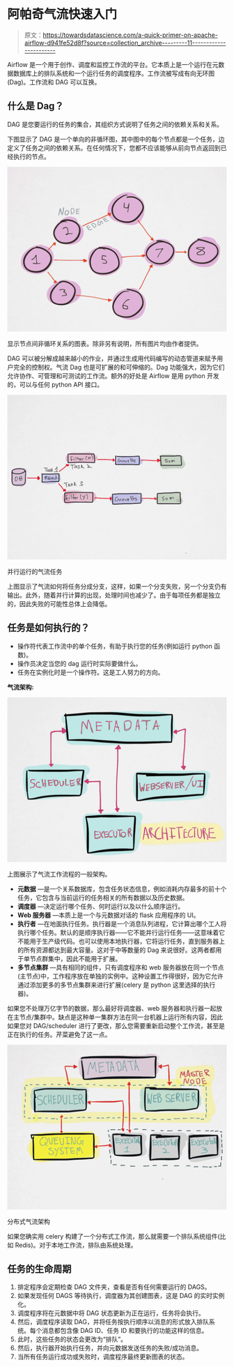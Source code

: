 # 阿帕奇气流快速入门

> 原文：<https://towardsdatascience.com/a-quick-primer-on-apache-airflow-d941fe52d8f?source=collection_archive---------11----------------------->

Airflow 是一个用于创作、调度和监控工作流的平台。它本质上是一个运行在元数据数据库上的排队系统和一个运行任务的调度程序。工作流被写成有向无环图(Dag)。工作流和 DAG 可以互换。

## 什么是 Dag？

DAG 是您要运行的任务的集合，其组织方式说明了任务之间的依赖关系和关系。

下图显示了 DAG 是一个单向的非循环图，其中图中的每个节点都是一个任务，边定义了任务之间的依赖关系。在任何情况下，您都不应该能够从前向节点返回到已经执行的节点。

![](img/531640a6fe70951732a442bdb7ac530e.png)

显示节点间非循环关系的图表。除非另有说明，所有图片均由作者提供。

DAG 可以被分解成越来越小的作业，并通过生成用代码编写的动态管道来赋予用户完全的控制权。气流 Dag 也是可扩展的和可伸缩的。Dag 功能强大，因为它们允许协作、可管理和可测试的工作流。额外的好处是 Airflow 是用 python 开发的，可以与任何 python API 接口。

![](img/8f6e0d756ac5d15b3f42eb2cc1de2462.png)

并行运行的气流任务

上图显示了气流如何将任务分成分支，这样，如果一个分支失败，另一个分支仍有输出。此外，随着并行计算的出现，处理时间也减少了。由于每项任务都是独立的，因此失败的可能性总体上会降低。

## 任务是如何执行的？

*   操作符代表工作流中的单个任务，有助于执行您的任务(例如运行 python 函数)。
*   操作员决定当您的 dag 运行时实际要做什么。
*   任务在实例化时是一个操作符。这是工人努力的方向。

**气流架构:**

![](img/b6203cdcd211ab7335fb4d808d0fa65f.png)

上图展示了气流工作流程的一般架构。

*   **元数据** —是一个关系数据库，包含任务状态信息，例如消耗内存最多的前十个任务，它包含与当前运行的任务相关的所有数据以及历史数据。
*   **调度器** —决定运行哪个任务、何时运行以及以什么顺序运行。
*   **Web 服务器** —本质上是一个与元数据对话的 flask 应用程序的 UI。
*   **执行者** —在地面执行任务。执行器是一个消息队列进程，它计算出哪个工人将执行哪个任务。默认的是顺序执行器——它不能并行运行任务——这意味着它不能用于生产级代码。也可以使用本地执行器，它将运行任务，直到服务器上的所有资源都达到最大容量。这对于中等数量的 Dag 来说很好。这两者都用于单节点群集中，因此不能用于扩展。
*   **多节点集群** —具有相同的组件，只有调度程序和 web 服务器放在同一个节点(主节点)中，工作程序放在单独的实例中。这种设置工作得很好，因为它允许通过添加更多的多节点集群来进行扩展(celery 是 python 这里选择的执行器)。

如果您不处理万亿字节的数据，那么最好将调度器、web 服务器和执行器一起放在主节点/集群中。缺点是这种单一集群方法在同一台机器上运行所有内容，因此如果您对 DAG/scheduler 进行了更改，那么您需要重新启动整个工作流，甚至是正在执行的任务。芹菜避免了这一点。

![](img/128e4a48669a02f4978e84eb58a38ed5.png)

分布式气流架构

如果您确实用 celery 构建了一个分布式工作流，那么就需要一个排队系统组件(比如 Redis)。对于本地工作流，排队由系统处理。

## 任务的生命周期

1.  排定程序会定期检查 DAG 文件夹，查看是否有任何需要运行的 DAGS。
2.  如果发现任何 DAGS 等待执行，调度器为其创建图表，这是 DAG 的实时实例化。
3.  调度程序将在元数据中将 DAG 状态更新为正在运行，任务将会执行。
4.  然后，调度程序读取 DAG，并将任务按执行顺序以消息的形式放入排队系统。每个消息都包含像 DAG ID、任务 ID 和要执行的功能这样的信息。
5.  此时，这些任务的状态会更改为“排队”。
6.  然后，执行器开始执行任务，并向元数据发送任务的失败/成功消息。
7.  当所有任务运行成功或失败时，调度程序最终更新图表的状态。